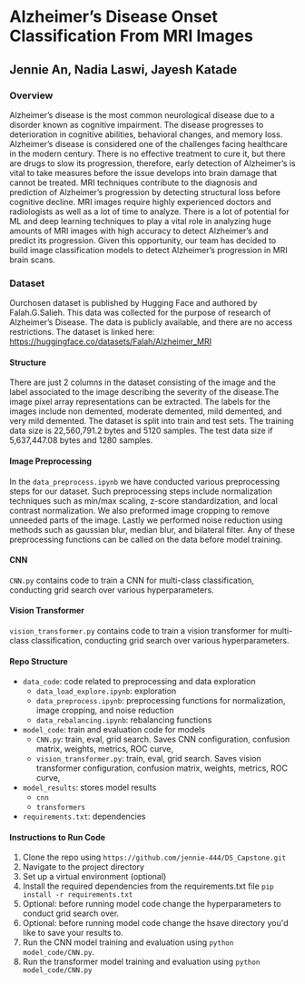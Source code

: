 # Alzheimer’s Disease Onset Classification From MRI Images
## Jennie An, Nadia Laswi, Jayesh Katade

### Overview

Alzheimer’s disease is the most common neurological disease due to a disorder known as cognitive impairment. The disease progresses to deterioration in cognitive abilities, behavioral changes, and memory loss. Alzheimer’s disease is considered one of the challenges facing healthcare in the modern century. There is no effective treatment to cure it, but there are drugs to slow its progression, therefore, early detection of Alzheimer’s is vital to take measures before the issue develops into brain damage that cannot be treated. MRI techniques contribute to the diagnosis and prediction of Alzheimer’s progression by detecting structural loss before cognitive decline. MRI images require highly experienced doctors and radiologists as well as a lot of time to analyze. There is a lot of potential for ML and deep learning techniques to play a vital role in analyzing huge amounts of MRI images with high accuracy to detect Alzheimer’s and predict its progression. Given this opportunity, our team has decided to build image classification models to detect Alzheimer’s progression in MRI brain scans. 

### Dataset

Ourchosen dataset is published by Hugging Face and authored by Falah.G.Salieh. This data was collected for the purpose of research of Alzheimer’s Disease. The data is publicly available, and there are no access restrictions. The dataset is linked here: https://huggingface.co/datasets/Falah/Alzheimer_MRI

#### Structure
There are just 2 columns in the dataset consisting of the image and the label associated to the image describing the severity of the disease.The image pixel array representations can be extracted. The labels for the images include non demented, moderate demented, mild demented, and very mild demented. The dataset is split into train and test sets. The training data size is 22,560,791.2 bytes and 5120 samples. The test data size if 5,637,447.08 bytes and 1280 samples. 

#### Image Preprocessing
In the `data_preprocess.ipynb` we have conducted various preprocessing steps for our dataset. Such preprocessing steps include normalization techniques such as min/max scaling, z-score standardization, and local contrast normalization. We also preformed image cropping to remove unneeded parts of the image. Lastly we performed noise reduction using methods such as gaussian blur, median blur, and bilateral filter. Any of these preprocessing functions can be called on the data before model training. 

#### CNN
`CNN.py` contains code to train a CNN for multi-class classification, conducting grid search over various hyperparameters. 

#### Vision Transformer
`vision_transformer.py` contains code to train a vision transformer for multi-class classification, conducting grid search over various hyperparameters. 

#### Repo Structure
- `data_code`: code related to preprocessing and data exploration
    - `data_load_explore.ipynb`: exploration
    - `data_preprocess.ipynb`: preprocessing functions for normalization, image cropping, and noise reduction
    - `data_rebalancing.ipynb`: rebalancing functions
- `model_code`: train and evaluation code for models
    - `CNN.py`: train, eval, grid search. Saves CNN configuration, confusion matrix, weights, metrics, ROC curve, 
    - `vision_transformer.py`: train, eval, grid search. Saves vision transformer configuration, confusion matrix, weights, metrics, ROC curve, 
- `model_results`: stores model results
    - `cnn`
    - `transformers`
- `requirements.txt`: dependencies

#### Instructions to Run Code

1. Clone the repo using `https://github.com/jennie-444/DS_Capstone.git`
2. Navigate to the project directory
3. Set up a virtual environment (optional)
4. Install the required dependencies from the requirements.txt file `pip install -r requirements.txt`
5. Optional: before running model code change the hyperparameters to conduct grid search over.
6. Optional: before running model code change the hsave directory you'd like to save your results to.
7. Run the CNN model training and evaluation using `python model_code/CNN.py`.
8. Run the transformer model training and evaluation using `python model_code/CNN.py`
